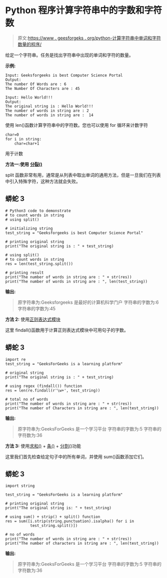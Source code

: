 # Python 程序计算字符串中的字数和字符数

> 原文:[https://www . geesforgeks . org/python-计算字符串中单词和字符数量的程序/](https://www.geeksforgeeks.org/python-program-to-calculate-the-number-of-words-and-characters-in-the-string/)

给定一个字符串。任务是找出字符串中出现的单词和字符的数量。

**示例:**

```
Input: Geeksforgeeks is best Computer Science Portal
Output:
The number Of Words are : 6
The Number Of Characters are : 45

Input: Hello World!!!
Output:
The original string is : Hello World!!!
The number of words in string are : 2
The number of words in string are :  14
```

使用 len()函数计算字符串中的字符数。您也可以使用 for 循环来计数字符

```
char=0
for i in string:
    char=char+1
```

用于计数

**方法一:使用** [**分裂()**](https://www.geeksforgeeks.org/python-string-split/)

split 函数非常有用，通常是从列表中取出单词的通用方法，但是一旦我们在列表中引入特殊字符，这种方法就会失败。

## 蟒蛇 3

```
# Python3 code to demonstrate
# to count words in string
# using split()

# initializing string
test_string = "Geeksforgeeks is best Computer Science Portal"

# printing original string
print("The original string is : " + test_string)

# using split()
# to count words in string
res = len(test_string.split())

# printing result
print("The number of words in string are : " + str(res))
print("The number of words in string are : ", len(test_string))
```

**输出:**

> 原字符串为:Geeksforgeeks 是最好的计算机科学门户
> 字符串的字数为:6
> 字符串的字数为:45

**方法 2:** 使用[正则表达式模块](https://www.geeksforgeeks.org/regular-expression-python-examples-set-1/)

这里 findall()函数用于计算正则表达式模块中可用句子的字数。

## 蟒蛇 3

```
import re
test_string = "GeeksForGeeks is a learning platform"

# original string
print("The original string is : " + test_string)

# using regex (findall()) function
res = len(re.findall(r'\w+', test_string))

# total no of words
print("The number of words in string are : " + str(res))
print("The number of Characters in string are : ", len(test_string))
```

**输出:**

> 原字符串为:GeeksForGeeks 是一个学习平台
> 字符串的字数为:5
> 字符串的字符数为:36

**方法 3:** 使用[求和()](https://www.geeksforgeeks.org/sum-function-python/) + [条()](https://www.geeksforgeeks.org/python-string-strip-2/) + [分割()](https://www.geeksforgeeks.org/python-string-split/)功能

这里我们首先检查给定句子中的所有单词，并使用 sum()函数添加它们。

## 蟒蛇 3

```
import string

test_string = "GeeksForGeeks is a learning platform"

# printing original string
print("The original string is: " + test_string)

# using sum() + strip() + split() function
res = sum([i.strip(string.punctuation).isalpha() for i in
           test_string.split()])

# no of words
print("The number of words in string are : " + str(res))
print("The number of characters in string are : ", len(test_string))
```

**输出:**

> 原字符串为:GeeksForGeeks 是一个学习平台
> 字符串的字数为:5
> 字符串的字符数为:36